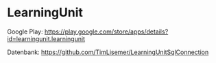 # LearningUnit

Google Play:
https://play.google.com/store/apps/details?id=learningunit.learningunit


Datenbank:
https://github.com/TimLisemer/LearningUnitSqlConnection
